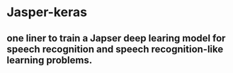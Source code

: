# Jasper-keras
## one liner to train a Japser deep learing model for speech recognition and speech recognition-like learning problems.

